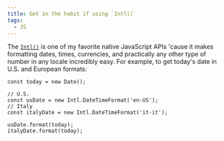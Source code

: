 ```yaml
---
title: Get in the habit if using `Intl()`
tags:
  - JS
---
```


The <a href="https://developer.mozilla.org/en-US/docs/Web/JavaScript/Reference/Global_Objects/Intl" target="_blank" rel="noopener noreferrer">`Intl()`</a> is one of my favorite native JavaScript APIs 'cause it makes formatting dates, times, currencies, and practically any other type of number in any locale incredibly easy. For example, to get today's date in U.S. and European formats:

```
const today = new Date();

// U.S.
const usDate = new Intl.DateTimeFormat('en-US');
// Italy
const italyDate = new Intl.DateTimeFormat('it-it');

usDate.format(today);
italyDate.format(today);
```
